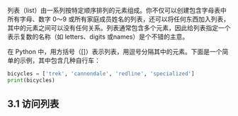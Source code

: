 
列表（list）由⼀系列按特定顺序排列的元素组成。你不仅可以创建包含字⺟表中所有字⺟、数字 0〜9 或所有家庭成员姓名的列表，还可以将任何东⻄加⼊列表，其中的元素之间可以没有任何关系。列表通常包含多个元素，因此给列表指定⼀个表⽰复数的名称（如 letters、digits 或names）是个不错的主意。

在 Python 中，⽤⽅括号（[]）表⽰列表，⽤逗号分隔其中的元素。下⾯是⼀个简单的⽰例，其中包含⼏种⾃⾏⻋：
```python
bicycles = ['trek', 'cannondale', 'redline', 'specialized']
print(bicycles)
```


## 3.1 访问列表